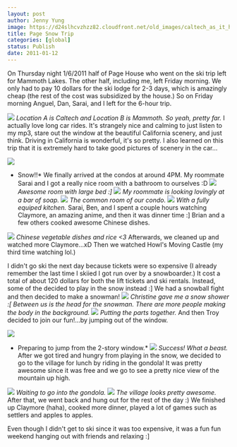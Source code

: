 ```yaml
---
layout: post
author: Jenny Yung
image: https://d24slhcvzhzz82.cloudfront.net/old_images/caltech_as_it_happens/6a0105349b8251970b0147e1767c39970b.jpg
title: Page Snow Trip 
categories: [global]
status: Publish
date: 2011-01-12
---
```


On  Thursday night 1/6/2011 half of Page House who went on the ski  trip left for Mammoth Lakes. The other half,  including me, left Friday morning. We only had to pay 10 dollars for the  ski lodge for 2-3 days, which is amazingly  cheap (the rest of the cost was subsidized by the house.)
So on Friday morning Anguel, Dan, Sarai, and I left for the 6-hour trip.

[![](https://4.bp.blogspot.com/_lSY_-cBq12M/TSwFJxUNlYI/AAAAAAAABHI/lJ-XNACUBAU/s320/mammoth.jpg)](https://4.bp.blogspot.com/_lSY_-cBq12M/TSwFJxUNlYI/AAAAAAAABHI/lJ-XNACUBAU/s1600/mammoth.jpg)
*Location A is Caltech and Location B is Mammoth. So yeah, pretty far.*
I  actually love long car rides. It's strangely nice and calming to just  listen to my mp3, stare out the window at the beautiful California  scenery, and just think. Driving in California is wonderful, it's so  pretty. I also learned on this trip that it is extremely hard to take  good pictures of scenery in the car...

[![](https://1.bp.blogspot.com/_lSY_-cBq12M/TSwF1BsoEOI/AAAAAAAABHM/mrriBrFLBJ0/s320/005.JPG)](https://1.bp.blogspot.com/_lSY_-cBq12M/TSwF1BsoEOI/AAAAAAAABHM/mrriBrFLBJ0/s1600/005.JPG)
* Snow!!*
We finally arrived at the condos at around 4PM. My roommate Sarai and I got a really nice room with a bathroom to ourselves :D
[![](https://sphotos.ak.fbcdn.net/hphotos-ak-ash1/hs771.ash1/166167_1509453107281_1562940175_31142783_1972063_n.jpg)](https://sphotos.ak.fbcdn.net/hphotos-ak-ash1/hs771.ash1/166167_1509453107281_1562940175_31142783_1972063_n.jpg)
*Awesome room with large bed :]*
[![](https://sphotos.ak.fbcdn.net/hphotos-ak-snc6/hs034.snc6/166478_1509453187283_1562940175_31142784_2460403_n.jpg)](https://sphotos.ak.fbcdn.net/hphotos-ak-snc6/hs034.snc6/166478_1509453187283_1562940175_31142784_2460403_n.jpg)
*My roommate is looking lovingly at a bar of soap.*
[![](https://sphotos.ak.fbcdn.net/hphotos-ak-snc6/hs043.snc6/167310_1509453347287_1562940175_31142785_6063204_n.jpg)](https://sphotos.ak.fbcdn.net/hphotos-ak-snc6/hs043.snc6/167310_1509453347287_1562940175_31142785_6063204_n.jpg)
*The common room of our condo.*
[![](https://sphotos.ak.fbcdn.net/hphotos-ak-snc6/hs031.snc6/166117_1509453587293_1562940175_31142787_8266576_n.jpg)](https://sphotos.ak.fbcdn.net/hphotos-ak-snc6/hs031.snc6/166117_1509453587293_1562940175_31142787_8266576_n.jpg)
*With a fully equiped kitchen.*
Sarai,  Ben, and I spent a couple hours watching Claymore, an amazing anime,  and then it was dinner time :] Brian and a few others cooked awesome  Chinese dishes.

[![](https://sphotos.ak.fbcdn.net/hphotos-ak-snc4/hs1393.snc4/164583_1509453867300_1562940175_31142788_2181460_n.jpg)](https://sphotos.ak.fbcdn.net/hphotos-ak-snc4/hs1393.snc4/164583_1509453867300_1562940175_31142788_2181460_n.jpg)
*Chinese vegetable dishes and rice &lt;3*
Afterwards, we cleaned up and watched more Claymore...xD Then we watched Howl's Moving Castle (my third time watching lol.)

I  didn't go ski the next day because tickets were so expensive (I already remember the last time I skiied I got run over by a snowboarder.) It cost a  total of about 120 dollars for both the lift tickets and ski rentals.  Instead, some of the decided to play in the snow instead :] We had a  snowball fight and then decided to make a snowman!
[![](https://sphotos.ak.fbcdn.net/hphotos-ak-snc4/hs1388.snc4/164087_1509455107331_1562940175_31142797_4997718_n.jpg)](https://sphotos.ak.fbcdn.net/hphotos-ak-snc4/hs1388.snc4/164087_1509455107331_1562940175_31142797_4997718_n.jpg)
*Christine  gave me a snow shower :[ Between us is the head for the snowman. There  are more people making the body in the background.*
[![](https://sphotos.ak.fbcdn.net/hphotos-ak-snc4/hs1365.snc4/163721_1509457107381_1562940175_31142806_6015781_n.jpg)](https://sphotos.ak.fbcdn.net/hphotos-ak-snc4/hs1365.snc4/163721_1509457107381_1562940175_31142806_6015781_n.jpg)
*Putting the parts together.*
And then Troy decided to join our fun!...by jumping out of the window.

[![](https://sphotos.ak.fbcdn.net/hphotos-ak-snc4/hs1393.snc4/164519_1509458227409_1562940175_31142812_2403686_n.jpg)](https://sphotos.ak.fbcdn.net/hphotos-ak-snc4/hs1393.snc4/164519_1509458227409_1562940175_31142812_2403686_n.jpg)
* Preparing to jump from the 2-story window.*
[![](https://sphotos.ak.fbcdn.net/hphotos-ak-ash2/hs045.ash2/35608_1509458747422_1562940175_31142815_6733670_n.jpg)](https://sphotos.ak.fbcdn.net/hphotos-ak-ash2/hs045.ash2/35608_1509458747422_1562940175_31142815_6733670_n.jpg)
*Success! What a beast.*
After  we got tired and hungry from playing in the snow, we decided to go to  the village for lunch by riding in the gondola! It was pretty awesome  since it was free and we go to see a pretty nice view of the mountain up  high.

[![](https://sphotos.ak.fbcdn.net/hphotos-ak-ash1/hs790.ash1/168074_1509458827424_1562940175_31142816_4907181_n.jpg)](https://sphotos.ak.fbcdn.net/hphotos-ak-ash1/hs790.ash1/168074_1509458827424_1562940175_31142816_4907181_n.jpg)
*Waiting to go into the gondola.*
[![](https://sphotos.ak.fbcdn.net/hphotos-ak-snc4/hs1364.snc4/163617_1509459587443_1562940175_31142821_7816332_n.jpg)](https://sphotos.ak.fbcdn.net/hphotos-ak-snc4/hs1364.snc4/163617_1509459587443_1562940175_31142821_7816332_n.jpg)
*The village looks pretty awesome.*
After that, we went back and  hung out for the rest of the day :) We finished up Claymore (haha),  cooked more dinner, played a lot of games such as settlers and apples to apples.

Even though I didn't get to ski since it was too expensive, it was a fun fun weekend hanging out with friends and relaxing :]
